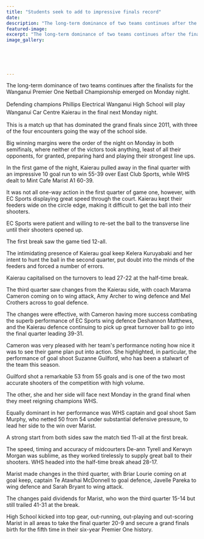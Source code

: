 ```yaml
---
title: "Students seek to add to impressive finals record"
date: 
description: "The long-term dominance of two teams continues after the finalists for the Wanganui Premier One Netball Championship emerged on Monday night, Wanganui Chronicle article on 5/8/15..."
featured-image: 
excerpt: "The long-term dominance of two teams continues after the finalists for the Wanganui Premier One Netball Championship emerged on Monday night."
image_gallery:
    
    
    
    
    
---
```


<p>The long-term dominance of two teams continues after the finalists for the Wanganui Premier One Netball Championship emerged on Monday night.</p>
<p><span style="line-height: 1.5;">Defending champions Phillips Electrical Wanganui High School will play Wanganui Car Centre Kaierau in the final next Monday night.</span></p>
<p>This is a match up that has dominated the grand finals since 2011, with three of the four encounters going the way of the school side.</p>
<p>Big winning margins were the order of the night on Monday in both semifinals, where neither of the victors took anything, least of all their opponents, for granted, preparing hard and playing their strongest line ups.</p>
<p>In the first game of the night, Kaierau pulled away in the final quarter with an impressive 10 goal run to win 55-39 over East Club Sports, while WHS dealt to Mint Cafe Marist A1 60-39.</p>
<p>It was not all one-way action in the first quarter of game one, however, with EC Sports displaying great speed through the court. Kaierau kept their feeders wide on the circle edge, making it difficult to get the ball into their shooters.</p>
<p>EC Sports were patient and willing to re-set the ball to the transverse line until their shooters opened up.</p>
<p>The first break saw the game tied 12-all.</p>
<p>The intimidating presence of Kaierau goal keep Kelera Kuruyabaki and her intent to hunt the ball in the second quarter, put doubt into the minds of the feeders and forced a number of errors.</p>
<p>Kaierau capitalised on the turnovers to lead 27-22 at the half-time break.</p>
<p>The third quarter saw changes from the Kaierau side, with coach Marama Cameron coming on to wing attack, Amy Archer to wing defence and Mel Crothers across to goal defence.</p>
<p>The changes were effective, with Cameron having more success combating the superb performance of EC Sports wing defence Deshannon Matthews, and the Kaierau defence continuing to pick up great turnover ball to go into the final quarter leading 39-31.</p>
<p>Cameron was very pleased with her team's performance noting how nice it was to see their game plan put into action. She highlighted, in particular, the performance of goal shoot Suzanne Guilford, who has been a stalwart of the team this season.</p>
<p>Guilford shot a remarkable 53 from 55 goals and is one of the two most accurate shooters of the competition with high volume.</p>
<p>The other, she and her side will face next Monday in the grand final when they meet reigning champions WHS.</p>
<p>Equally dominant in her performance was WHS captain and goal shoot Sam Murphy, who netted 50 from 54 under substantial defensive pressure, to lead her side to the win over Marist.</p>
<p>A strong start from both sides saw the match tied 11-all at the first break.</p>
<p>The speed, timing and accuracy of midcourters De-ann Tyrell and Kerwyn Morgan was sublime, as they worked tirelessly to supply great ball to their shooters. WHS headed into the half-time break ahead 28-17.</p>
<p>Marist made changes in the third quarter, with Briar Lourie coming on at goal keep, captain Te Atawhai McDonnell to goal defence, Javelle Pareka to wing defence and Sarah Bryant to wing attack.</p>
<p>The changes paid dividends for Marist, who won the third quarter 15-14 but still trailed 41-31 at the break.</p>
<p>High School kicked into top gear, out-running, out-playing and out-scoring Marist in all areas to take the final quarter 20-9 and secure a grand finals birth for the fifth time in their six-year Premier One history.</p>

